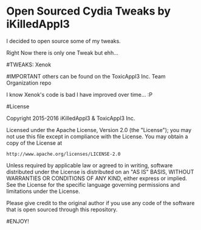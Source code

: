 # Open Sourced Cydia Tweaks by iKilledAppl3
 
 I decided to open source some of my tweaks.


Right Now there is only one Tweak but ehh...

#TWEAKS:
Xenok


#IMPORTANT
others can be found on the ToxicAppl3 Inc. Team Organization repo 

I know Xenok's code is bad I have improved over time... :P 

#License

Copyright 2015-2016 iKilledAppl3 & ToxicAppl3 Inc.

Licensed under the Apache License, Version 2.0 (the "License");
you may not use this file except in compliance with the License.
You may obtain a copy of the License at

    http://www.apache.org/licenses/LICENSE-2.0

Unless required by applicable law or agreed to in writing, software
distributed under the License is distributed on an "AS IS" BASIS,
WITHOUT WARRANTIES OR CONDITIONS OF ANY KIND, either express or implied.
See the License for the specific language governing permissions and
limitations under the License.

Please give credit to the original author if you use any code of the software that is open sourced through this repository.

#ENJOY!

